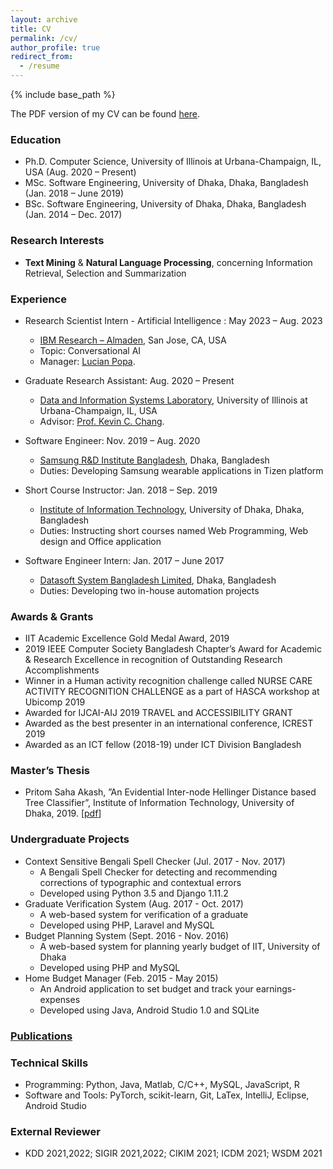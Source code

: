 ```yaml
---
layout: archive
title: CV
permalink: /cv/
author_profile: true
redirect_from:
  - /resume
---
```


{% include base_path %}

The PDF version of my CV can be found [here](http://pritomsaha.github.io/files/CV.pdf).

### Education
* Ph.D. Computer Science, University of Illinois at Urbana-Champaign,  IL, USA (Aug. 2020 – Present)
* MSc. Software Engineering, University of Dhaka, Dhaka, Bangladesh (Jan. 2018 – June 2019)
* BSc. Software Engineering, University of Dhaka, Dhaka, Bangladesh (Jan. 2014 – Dec. 2017)

### Research Interests
* **Text Mining** & **Natural Language Processing**, concerning Information Retrieval, Selection and Summarization

### Experience

* Research Scientist Intern - Artificial Intelligence : May 2023 – Aug. 2023  
  * [IBM Research – Almaden](https://research.ibm.com/labs/almaden), San Jose, CA, USA
  * Topic: Conversational AI
  * Manager: [Lucian Popa](https://research.ibm.com/people/lucian-popa). 

* Graduate Research Assistant: Aug. 2020 – Present  
  * [Data and Information Systems Laboratory](https://dais.cs.illinois.edu/), University of Illinois at Urbana-Champaign, IL, USA
  * Advisor: [Prof. Kevin C. Chang](https://cs.illinois.edu/about/people/faculty/kcchang).
* Software Engineer: Nov. 2019 – Aug. 2020
  * [Samsung R&D Institute Bangladesh](https://research.samsung.com/srbd), Dhaka, Bangladesh
  * Duties: Developing Samsung wearable applications in Tizen platform
* Short Course Instructor: Jan. 2018 – Sep. 2019
  * [Institute of Information Technology](http://www.iit.du.ac.bd/), University of Dhaka, Dhaka, Bangladesh
  * Duties: Instructing short courses named Web Programming, Web design and Office application
* Software Engineer Intern: Jan. 2017 – June 2017
  * [Datasoft System Bangladesh Limited](http://datasoft-bd.com/), Dhaka, Bangladesh
  * Duties: Developing two in-house automation projects


### Awards & Grants
* IIT Academic Excellence Gold Medal Award, 2019
* 2019 IEEE Computer Society Bangladesh Chapter’s Award for Academic & Research Excellence in recognition of Outstanding Research Accomplishments
* Winner in a Human activity recognition challenge called NURSE CARE ACTIVITY RECOGNITION CHALLENGE as a part of HASCA workshop at Ubicomp 2019
* Awarded for IJCAI-AIJ 2019 TRAVEL and ACCESSIBILITY GRANT
* Awarded as the best presenter in an international conference, ICREST 2019
* Awarded as an ICT fellow (2018-19) under ICT Division Bangladesh

### Master’s Thesis
* Pritom Saha Akash, ”An Evidential Inter-node Hellinger Distance based Tree Classifier”, Institute of Information Technology, University of Dhaka, 2019. [[pdf](https://www.researchgate.net/publication/357158890_An_Evidential_Inter-node_Hellinger_Distance_based_Tree_Classifier)]

### Undergraduate Projects
* Context Sensitive Bengali Spell Checker (Jul. 2017 - Nov. 2017)
  * A Bengali Spell Checker for detecting and recommending corrections of typographic and contextual errors
  * Developed using Python 3.5 and Django 1.11.2
* Graduate Verification System (Aug. 2017 - Oct. 2017)
  * A web-based system for verification of a graduate
  * Developed using PHP, Laravel and MySQL
* Budget Planning System (Sept. 2016 - Nov. 2016)
  * A web-based system for planning yearly budget of IIT, University of Dhaka
  * Developed using PHP and MySQL
* Home Budget Manager (Feb. 2015 - May 2015)
  * An Android application to set budget and track your earnings-expenses
  * Developed using Java, Android Studio 1.0 and SQLite


### [Publications](https://pritomsaha.github.io/publications/)
  
  
### Technical Skills
* Programming: Python, Java, Matlab, C/C++, MySQL, JavaScript, R
* Software and Tools: PyTorch, scikit-learn, Git, LaTex, IntelliJ, Eclipse, Android Studio


### External Reviewer
* KDD 2021,2022; SIGIR 2021,2022; CIKIM 2021; ICDM 2021; WSDM 2021
